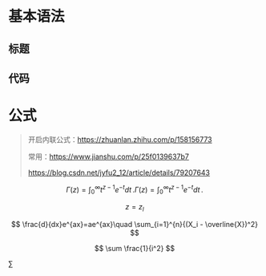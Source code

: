 # 基本语法

## 标题

## 代码

# 公式

>开启内联公式：https://zhuanlan.zhihu.com/p/158156773
>
>常用：https://www.jianshu.com/p/25f0139637b7
>
>https://blog.csdn.net/jyfu2_12/article/details/79207643

$$
\Gamma(z) = \int_0^\infty t^{z-1}e^{-t}dt\,. \Gamma(z) = \int_0^\infty t^{z-1}e^{-t}dt\,.
$$

$$
z=z_l
$$

$$
\frac{d}{dx}e^{ax}=ae^{ax}\quad \sum_{i=1}^{n}{(X_i - \overline{X})^2}
$$

$$
\sum \frac{1}{i^2}
$$

$\sum$





